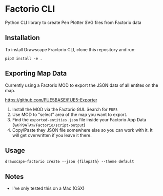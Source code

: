 # Factorio CLI
Python CLI library to create Pen Plotter SVG files from Factorio data

## Installation

To install Drawscape Fractorio CLI, clone this repository and run:

```
pip3 install -e .
```

## Exporting Map Data
Currently using a Factorio MOD to export the JSON data of all entites on the map. 

https://github.com/FUE5BASE/FUE5-Exporter

1) Install the MOD via the Factorio GUI. Search for `FUE5`
2) Use MOD to "select" area of the map you want to export.
3) Find the `exported-entities.json` file inside your Factorio App Data (`%APPDATA%/Factorio/script-output`)
4) Copy/Paste they JSON file somewhere else so you can work with it. It will get overwritten if you leave it there. 


## Usage

```
drawscape-factorio create --json {filepath} --theme default
```


## Notes
- I've only tested this on a Mac (OSX)

